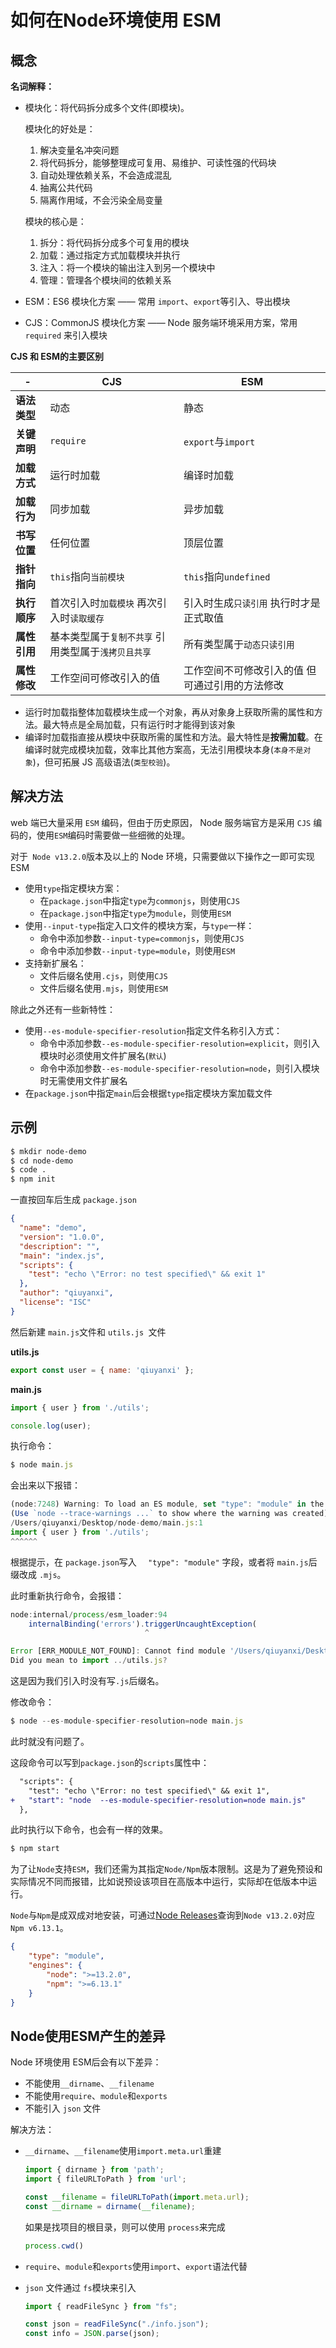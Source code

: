 # 如何在Node环境使用 ESM

## 概念

**名词解释：**

* 模块化：将代码拆分成多个文件(即模块)。

  模块化的好处是：

  1. 解决变量名冲突问题
  2. 将代码拆分，能够整理成可复用、易维护、可读性强的代码块
  3. 自动处理依赖关系，不会造成混乱
  4. 抽离公共代码
  5. 隔离作用域，不会污染全局变量

  模块的核心是：

  1. 拆分：将代码拆分成多个可复用的模块
  2. 加载：通过指定方式加载模块并执行
  3. 注入：将一个模块的输出注入到另一个模块中
  4. 管理：管理各个模块间的依赖关系

* ESM：ES6 模块化方案 —— 常用 `import`、`export`等引入、导出模块
* CJS：CommonJS 模块化方案 —— Node 服务端环境采用方案，常用 `required` 来引入模块

**CJS 和 ESM的主要区别**

| -            | **CJS**                                             | **ESM**                                         |
| ------------ | --------------------------------------------------- | ----------------------------------------------- |
| **语法类型** | 动态                                                | 静态                                            |
| **关键声明** | `require`                                           | `export`与`import`                              |
| **加载方式** | 运行时加载                                          | 编译时加载                                      |
| **加载行为** | 同步加载                                            | 异步加载                                        |
| **书写位置** | 任何位置                                            | 顶层位置                                        |
| **指针指向** | `this`指向`当前模块`                                | `this`指向`undefined`                           |
| **执行顺序** | 首次引入时`加载模块` 再次引入时`读取缓存`           | 引入时生成`只读引用` 执行时才是正式取值         |
| **属性引用** | 基本类型属于`复制不共享` 引用类型属于`浅拷贝且共享` | 所有类型属于`动态只读引用`                      |
| **属性修改** | 工作空间可修改引入的值                              | 工作空间不可修改引入的值 但可通过引用的方法修改 |

* 运行时加载指整体加载模块生成一个对象，再从对象身上获取所需的属性和方法。最大特点是全局加载，只有运行时才能得到该对象
* 编译时加载指直接从模块中获取所需的属性和方法。最大特性是**按需加载**。在编译时就完成模块加载，效率比其他方案高，无法引用模块本身(`本身不是对象`)，但可拓展 JS 高级语法(`类型校验`)。

## 解决方法

web 端已大量采用 `ESM` 编码，但由于历史原因， Node 服务端官方是采用 `CJS` 编码的，使用`ESM`编码时需要做一些细微的处理。

对于` Node v13.2.0`版本及以上的 Node 环境，只需要做以下操作之一即可实现 ESM

* 使用`type`指定模块方案：
  * 在`package.json`中指定`type`为`commonjs`，则使用`CJS`
  * 在`package.json`中指定`type`为`module`，则使用`ESM`
* 使用`--input-type`指定入口文件的模块方案，与`type`一样：
  - 命令中添加参数`--input-type=commonjs`，则使用`CJS`
  - 命令中添加参数`--input-type=module`，则使用`ESM`
* 支持新扩展名：
  * 文件后缀名使用`.cjs`，则使用`CJS`
  * 文件后缀名使用`.mjs`，则使用`ESM`

除此之外还有一些新特性：

* 使用`--es-module-specifier-resolution`指定文件名称引入方式：
  - 命令中添加参数`--es-module-specifier-resolution=explicit`，则引入模块时必须使用文件扩展名(`默认`)
  - 命令中添加参数`--es-module-specifier-resolution=node`，则引入模块时无需使用文件扩展名
* 在`package.json`中指定`main`后会根据`type`指定模块方案加载文件

## 示例

```bash
$ mkdir node-demo
$ cd node-demo
$ code .
$ npm init
```

一直按回车后生成 `package.json`

```json
{
  "name": "demo",
  "version": "1.0.0",
  "description": "",
  "main": "index.js",
  "scripts": {
    "test": "echo \"Error: no test specified\" && exit 1"
  },
  "author": "qiuyanxi",
  "license": "ISC"
}
```

然后新建 `main.js`文件和 `utils.js `文件

**utils.js**

```js
export const user = { name: 'qiuyanxi' };
```

**main.js**

```js
import { user } from './utils';

console.log(user);
```

执行命令：

```js
$ node main.js
```

会出来以下报错：

```js
(node:7248) Warning: To load an ES module, set "type": "module" in the package.json or use the .mjs extension.
(Use `node --trace-warnings ...` to show where the warning was created)
/Users/qiuyanxi/Desktop/node-demo/main.js:1
import { user } from './utils';
^^^^^^
```

根据提示，在 `package.json`写入 `  "type": "module"` 字段，或者将 `main.js`后缀改成 `.mjs`。

此时重新执行命令，会报错：

```js
node:internal/process/esm_loader:94
    internalBinding('errors').triggerUncaughtException(
                              ^

Error [ERR_MODULE_NOT_FOUND]: Cannot find module '/Users/qiuyanxi/Desktop/node-demo/utils' imported from /Users/qiuyanxi/Desktop/node-demo/main.js
Did you mean to import ../utils.js?
```

这是因为我们引入时没有写`.js`后缀名。

修改命令：

```js
$ node --es-module-specifier-resolution=node main.js
```

此时就没有问题了。

这段命令可以写到`package.json`的`scripts`属性中：

```diff
  "scripts": {
    "test": "echo \"Error: no test specified\" && exit 1",
+   "start": "node  --es-module-specifier-resolution=node main.js"
  },
```

此时执行以下命令，也会有一样的效果。

```js
$ npm start
```

为了让`Node`支持`ESM`，我们还需为其指定`Node/Npm`版本限制。这是为了避免预设和实际情况不同而报错，比如说预设该项目在高版本中运行，实际却在低版本中运行。

`Node`与`Npm`是成双成对地安装，可通过[Node Releases](https://link.juejin.cn/?target=https%3A%2F%2Fnodejs.org%2Fzh-cn%2Fdownload%2Freleases)查询到`Node v13.2.0`对应`Npm v6.13.1`。

```json
{
	"type": "module",
	"engines": {
		"node": ">=13.2.0",
		"npm": ">=6.13.1"
	}
}
```

## Node使用ESM产生的差异

Node 环境使用 ESM后会有以下差异：

* 不能使用`__dirname`、`__filename`
* 不能使用`require`、`module`和`exports`
* 不能引入 `json` 文件

解决方法：

* `__dirname`、`__filename`使用`import.meta.url`重建

  ```js
  import { dirname } from 'path';
  import { fileURLToPath } from 'url';
  
  const __filename = fileURLToPath(import.meta.url);
  const __dirname = dirname(__filename);
  ```

  如果是找项目的根目录，则可以使用 `process`来完成

  ```js
  process.cwd()
  ```

* `require`、`module`和`exports`使用`import`、`export`语法代替

* `json` 文件通过 `fs`模块来引入

  ```js
  import { readFileSync } from "fs";
  
  const json = readFileSync("./info.json");
  const info = JSON.parse(json);
  ```

  
